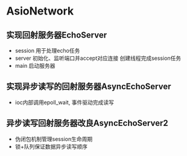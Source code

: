 # AsioNetwork

## 实现回射服务器EchoServer
- session
用于处理echo任务
- server
初始化、监听端口并accept对应连接
创建线程完成session任务
- main
启动服务器

## 实现异步读写的回射服务器AsyncEchoServer
- ioc内部调用epoll_wait, 事件驱动完成读写

## 异步读写回射服务器改良AsyncEchoServer2
- 伪闭包机制管理session生命周期
- 锁+队列保证数据异步读写顺序
